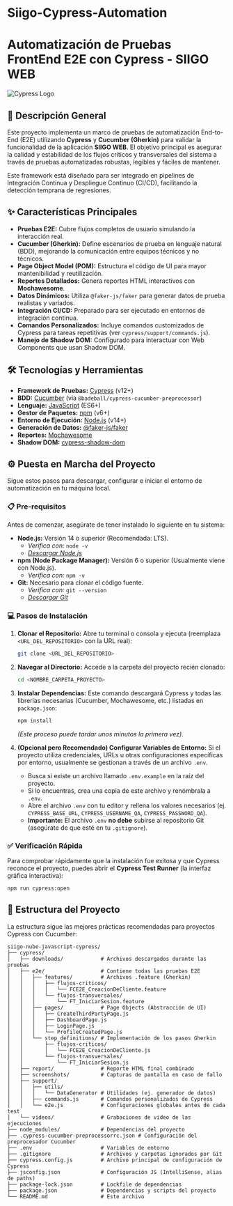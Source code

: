 # Siigo-Cypress-Automation
# Automatización de Pruebas FrontEnd E2E con Cypress - SIIGO WEB

![Cypress Logo](https://www.bugraptors.com/blog/public/blog_images/cypress_logo_1679648945.png)

## 🚀 Descripción General

Este proyecto implementa un marco de pruebas de automatización End-to-End (E2E) utilizando **Cypress** y **Cucumber (Gherkin)** para validar la funcionalidad de la aplicación **SIIGO WEB**. El objetivo principal es asegurar la calidad y estabilidad de los flujos críticos y transversales del sistema a través de pruebas automatizadas robustas, legibles y fáciles de mantener.

Este framework está diseñado para ser integrado en pipelines de Integración Continua y Despliegue Continuo (CI/CD), facilitando la detección temprana de regresiones.

## ✨ Características Principales

* **Pruebas E2E:** Cubre flujos completos de usuario simulando la interacción real.
* **Cucumber (Gherkin):** Define escenarios de prueba en lenguaje natural (BDD), mejorando la comunicación entre equipos técnicos y no técnicos.
* **Page Object Model (POM):** Estructura el código de UI para mayor mantenibilidad y reutilización.
* **Reportes Detallados:** Genera reportes HTML interactivos con **Mochawesome**.
* **Datos Dinámicos:** Utiliza `@faker-js/faker` para generar datos de prueba realistas y variados.
* **Integración CI/CD:** Preparado para ser ejecutado en entornos de integración continua.
* **Comandos Personalizados:** Incluye comandos customizados de Cypress para tareas repetitivas (ver `cypress/support/commands.js`).
* **Manejo de Shadow DOM:** Configurado para interactuar con Web Components que usan Shadow DOM.

## 🛠️ Tecnologías y Herramientas

* **Framework de Pruebas:** [Cypress](https://www.cypress.io/) (v12+)
* **BDD:** [Cucumber](https://cucumber.io/) (via `@badeball/cypress-cucumber-preprocessor`)
* **Lenguaje:** [JavaScript](https://developer.mozilla.org/es/docs/Web/JavaScript) (ES6+)
* **Gestor de Paquetes:** [npm](https://www.npmjs.com/) (v6+)
* **Entorno de Ejecución:** [Node.js](https://nodejs.org/) (v14+)
* **Generación de Datos:** [@faker-js/faker](https://fakerjs.dev/)
* **Reportes:** [Mochawesome](https://github.com/adamgruber/mochawesome)
* **Shadow DOM:** [cypress-shadow-dom](https://github.com/component-driven/cypress-shadow-dom)

## ⚙️ Puesta en Marcha del Proyecto

Sigue estos pasos para descargar, configurar e iniciar el entorno de automatización en tu máquina local.

### 📋 Pre-requisitos

Antes de comenzar, asegúrate de tener instalado lo siguiente en tu sistema:

* **Node.js:** Versión 14 o superior (Recomendada: LTS).
    * _Verifica con:_ `node -v`
    * _[Descargar Node.js](https://nodejs.org/)_
* **npm (Node Package Manager):** Versión 6 o superior (Usualmente viene con Node.js).
    * _Verifica con:_ `npm -v`
* **Git:** Necesario para clonar el código fuente.
    * _Verifica con:_ `git --version`
    * _[Descargar Git](https://git-scm.com/)_

### 💻 Pasos de Instalación

1.  **Clonar el Repositorio:**
    Abre tu terminal o consola y ejecuta (reemplaza `<URL_DEL_REPOSITORIO>` con la URL real):
    ```bash
    git clone <URL_DEL_REPOSITORIO>

2.  **Navegar al Directorio:**
    Accede a la carpeta del proyecto recién clonado:
    ```bash
    cd <NOMBRE_CARPETA_PROYECTO>
    ```

3.  **Instalar Dependencias:**
    Este comando descargará Cypress y todas las librerías necesarias (Cucumber, Mochawesome, etc.) listadas en `package.json`:
    ```bash
    npm install
    ```
    *(Este proceso puede tardar unos minutos la primera vez).*

4.  **(Opcional pero Recomendado) Configurar Variables de Entorno:**
    Si el proyecto utiliza credenciales, URLs u otras configuraciones específicas por entorno, usualmente se gestionan a través de un archivo `.env`.
    * Busca si existe un archivo llamado `.env.example` en la raíz del proyecto.
    * Si lo encuentras, crea una copia de este archivo y renómbrala a `.env`.
    * Abre el archivo `.env` con tu editor y rellena los valores necesarios (ej. `CYPRESS_BASE_URL`, `CYPRESS_USERNAME_QA`, `CYPRESS_PASSWORD_QA`).
    * **Importante:** El archivo `.env` **no debe** subirse al repositorio Git (asegúrate de que esté en tu `.gitignore`).

### ✅ Verificación Rápida
Para comprobar rápidamente que la instalación fue exitosa y que Cypress reconoce el proyecto, puedes abrir el **Cypress Test Runner** (la interfaz gráfica interactiva):

    npm run cypress:open
 
## 📁 Estructura del Proyecto

La estructura sigue las mejores prácticas recomendadas para proyectos Cypress con Cucumber:

```plaintext
siigo-nube-javascript-cypress/
├── cypress/
│   ├── downloads/            # Archivos descargados durante las pruebas
│   ├── e2e/                  # Contiene todas las pruebas E2E
│   │   ├── features/         # Archivos .feature (Gherkin)
│   │   │   ├── flujos-criticos/
│   │   │   │   └── FCE2E_CreacionDeCliente.feature
│   │   │   └── flujos-transversales/
│   │   │       └── FT_IniciarSesion.feature
│   │   ├── pages/            # Page Objects (Abstracción de UI)
│   │   │   ├── CreateThirdPartyPage.js 
│   │   │   ├── DashboardPage.js
│   │   │   ├── LoginPage.js             
│   │   │   └── ProfileCreatedPage.js    
│   │   └── step_definitions/ # Implementación de los pasos Gherkin
│   │       ├── flujos-criticos/
│   │       │   └── FCE2E_CreacionDeCliente.js
│   │       └── flujos-transversales/
│   │           └── FT_IniciarSesion.js
│   ├── report/               # Reporte HTML final combinado
│   ├── screenshots/          # Capturas de pantalla en caso de fallo
│   ├── support/              
│   │   ├── utils/            
│   │   │   └── DataGenerator # Utilidades (ej. generador de datos)
│   │   ├── commands.js       # Comandos personalizados de Cypress
│   │   └── e2e.js            # Configuraciones globales antes de cada test
│   └── videos/               # Grabaciones de video de las ejecuciones
├── node_modules/             # Dependencias del proyecto      
├── .cypress-cucumber-preprocessorrc.json # Configuración del preprocesador Cucumber
├── .env                      # Variables de entorno
├── .gitignore                # Archivos y carpetas ignorados por Git
├── cypress.config.js         # Archivo principal de configuración de Cypress
├── jsconfig.json             # Configuración JS (IntelliSense, alias de paths)
├── package-lock.json         # Lockfile de dependencias
├── package.json              # Dependencias y scripts del proyecto
└── README.md                 # Este archivo

